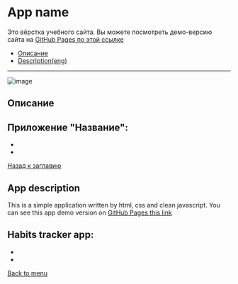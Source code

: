 # <a name='nav'>App name</a>

Это вёрстка учебного сайта. Вы можете посмотреть демо-версию сайта на [GitHub Pages по этой ссылке](https://https://voverg.github.io/layout-projects/here 'Посмотреть демо-версию')

- [Описание](#description)
- [Description(eng)](#description_eng)

---

![image](../main/img/name.png)

## <a name='description'>Описание</a>
Приложение "Название":
-
-
-

[Назад к заглавию](#nav)

## <a name='description_eng'>App description</a>
This is a simple application written by html, css and clean javascript. You can see this app demo version on [GitHub Pages this link](https://https://voverg.github.io/layout-projects/here 'Look at demo')

Habits tracker app:
-
-
-

[Back to menu](#nav)
